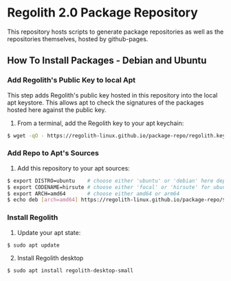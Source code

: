 # Regolith 2.0 Package Repository

This repository hosts scripts to generate package repositories as well as the repositories themselves, hosted by github-pages.

## How To Install Packages - Debian and Ubuntu

### Add Regolith's Public Key to local Apt

This step adds Regolith's public key hosted in this repository into the local apt keystore.  This allows apt to check the signatures of the packages hosted here against the public key.

1. From a terminal, add the Regolith key to your apt keychain:

```bash
$ wget -qO - https://regolith-linux.github.io/package-repo/regolith.key | sudo apt-key add -
```

### Add Repo to Apt's Sources

1. Add this repository to your apt sources:

```bash
$ export DISTRO=ubuntu    # choose either 'ubuntu' or 'debian' here depending on system installing into
$ export CODENAME=hirsute # choose either 'focal' or 'hirsute' for ubuntu or 'buster' or 'bullseye' for debian
$ export ARCH=amd64       # choose either amd64 or arm64
$ echo deb [arch=amd64] https://regolith-linux.github.io/package-repo/$DISTRO/$CODENAME/$ARCH $CODENAME main | sudo tee /etc/apt/sources.list.d/regolith.list
```

### Install Regolith

1. Update your apt state:

```bash
$ sudo apt update
```

2. Install Regolith desktop

```bash
$ sudo apt install regolith-desktop-small
```







